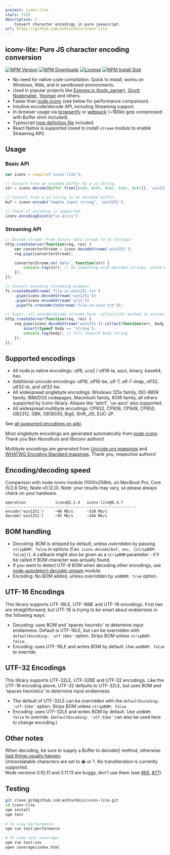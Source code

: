 ```yaml
---
project: iconv-lite
stars: 3128
description: |-
    Convert character encodings in pure javascript.
url: https://github.com/ashtuchkin/iconv-lite
---
```


## iconv-lite: Pure JS character encoding conversion

[![NPM Version][npm-version-image]][npm-url]
[![NPM Downloads][npm-downloads-image]][npm-downloads-url]
[![License][license-image]][license-url]
[![NPM Install Size][npm-install-size-image]][npm-install-size-url]

* No need for native code compilation. Quick to install, works on Windows, Web, and in sandboxed environments.
* Used in popular projects like [Express.js (body_parser)](https://github.com/expressjs/body-parser), 
  [Grunt](http://gruntjs.com/), [Nodemailer](http://www.nodemailer.com/), [Yeoman](http://yeoman.io/) and others.
* Faster than [node-iconv](https://github.com/bnoordhuis/node-iconv) (see below for performance comparison).
* Intuitive encode/decode API, including Streaming support.
* In-browser usage via [browserify](https://github.com/substack/node-browserify) or [webpack](https://webpack.js.org/) (~180kb gzip compressed with Buffer shim included).
* Typescript [type definition file](https://github.com/ashtuchkin/iconv-lite/blob/master/lib/index.d.ts) included.
* React Native is supported (need to install `stream` module to enable Streaming API).

## Usage

### Basic API

```javascript
var iconv = require('iconv-lite');

// Convert from an encoded buffer to a js string.
str = iconv.decode(Buffer.from([0x68, 0x65, 0x6c, 0x6c, 0x6f]), 'win1251');

// Convert from a js string to an encoded buffer.
buf = iconv.encode("Sample input string", 'win1251');

// Check if encoding is supported
iconv.encodingExists("us-ascii")
```

### Streaming API

```javascript
// Decode stream (from binary data stream to js strings)
http.createServer(function(req, res) {
    var converterStream = iconv.decodeStream('win1251');
    req.pipe(converterStream);

    converterStream.on('data', function(str) {
        console.log(str); // Do something with decoded strings, chunk-by-chunk.
    });
});

// Convert encoding streaming example
fs.createReadStream('file-in-win1251.txt')
    .pipe(iconv.decodeStream('win1251'))
    .pipe(iconv.encodeStream('ucs2'))
    .pipe(fs.createWriteStream('file-in-ucs2.txt'));

// Sugar: all encode/decode streams have .collect(cb) method to accumulate data.
http.createServer(function(req, res) {
    req.pipe(iconv.decodeStream('win1251')).collect(function(err, body) {
        assert(typeof body == 'string');
        console.log(body); // full request body string
    });
});
```

## Supported encodings

 *  All node.js native encodings: utf8, ucs2 / utf16-le, ascii, binary, base64, hex.
 *  Additional unicode encodings: utf16, utf16-be, utf-7, utf-7-imap, utf32, utf32-le, and utf32-be.
 *  All widespread singlebyte encodings: Windows 125x family, ISO-8859 family, 
    IBM/DOS codepages, Macintosh family, KOI8 family, all others supported by iconv library. 
    Aliases like 'latin1', 'us-ascii' also supported.
 *  All widespread multibyte encodings: CP932, CP936, CP949, CP950, GB2312, GBK, GB18030, Big5, Shift_JIS, EUC-JP.

See [all supported encodings on wiki](https://github.com/ashtuchkin/iconv-lite/wiki/Supported-Encodings).

Most singlebyte encodings are generated automatically from [node-iconv](https://github.com/bnoordhuis/node-iconv). Thank you Ben Noordhuis and libiconv authors!

Multibyte encodings are generated from [Unicode.org mappings](http://www.unicode.org/Public/MAPPINGS/) and [WHATWG Encoding Standard mappings](http://encoding.spec.whatwg.org/). Thank you, respective authors!

## Encoding/decoding speed

Comparison with node-iconv module (1000x256kb, on MacBook Pro, Core i5/2.6 GHz, Node v0.12.0). 
Note: your results may vary, so please always check on your hardware.

    operation             iconv@2.1.4   iconv-lite@0.4.7
    ----------------------------------------------------------
    encode('win1251')     ~96 Mb/s      ~320 Mb/s
    decode('win1251')     ~95 Mb/s      ~246 Mb/s

## BOM handling

 * Decoding: BOM is stripped by default, unless overridden by passing `stripBOM: false` in options
   (f.ex. `iconv.decode(buf, enc, {stripBOM: false})`).
   A callback might also be given as a `stripBOM` parameter - it'll be called if BOM character was actually found.
 * If you want to detect UTF-8 BOM when decoding other encodings, use [node-autodetect-decoder-stream](https://github.com/danielgindi/node-autodetect-decoder-stream) module.
 * Encoding: No BOM added, unless overridden by `addBOM: true` option.

## UTF-16 Encodings

This library supports UTF-16LE, UTF-16BE and UTF-16 encodings. First two are straightforward, but UTF-16 is trying to be
smart about endianness in the following ways:
 * Decoding: uses BOM and 'spaces heuristic' to determine input endianness. Default is UTF-16LE, but can be 
   overridden with `defaultEncoding: 'utf-16be'` option. Strips BOM unless `stripBOM: false`.
 * Encoding: uses UTF-16LE and writes BOM by default. Use `addBOM: false` to override.

## UTF-32 Encodings

This library supports UTF-32LE, UTF-32BE and UTF-32 encodings. Like the UTF-16 encoding above, UTF-32 defaults to UTF-32LE, but uses BOM and 'spaces heuristics' to determine input endianness. 
 * The default of UTF-32LE can be overridden with the `defaultEncoding: 'utf-32be'` option. Strips BOM unless `stripBOM: false`.
 * Encoding: uses UTF-32LE and writes BOM by default. Use `addBOM: false` to override. (`defaultEncoding: 'utf-32be'` can also be used here to change encoding.)

## Other notes

When decoding, be sure to supply a Buffer to decode() method, otherwise [bad things usually happen](https://github.com/ashtuchkin/iconv-lite/wiki/Use-Buffers-when-decoding).  
Untranslatable characters are set to � or ?. No transliteration is currently supported.  
Node versions 0.10.31 and 0.11.13 are buggy, don't use them (see [#65](https://github.com/ashtuchkin/iconv-lite/issues/65), [#77](https://github.com/ashtuchkin/iconv-lite/issues/77)).  

## Testing

```sh
git clone git@github.com:ashtuchkin/iconv-lite.git
cd iconv-lite
npm install
npm test
    
# To view performance:
npm run test:performance

# To view test coverage: 
npm run test:cov
open coverage/index.html
```

[npm-downloads-image]: https://badgen.net/npm/dm/iconv-lite
[npm-downloads-url]: https://npmcharts.com/compare/iconv-lite?minimal=true
[npm-url]: https://npmjs.org/package/iconv-lite
[npm-version-image]: https://badgen.net/npm/v/iconv-lite
[npm-install-size-image]: https://badgen.net/packagephobia/install/iconv-lite
[npm-install-size-url]: https://packagephobia.com/result?p=iconv-lite
[license-image]: https://img.shields.io/npm/l/iconv-lite.svg
[license-url]: https://github.com/ashtuchkin/iconv-lite/blob/HEAD/LICENSE

